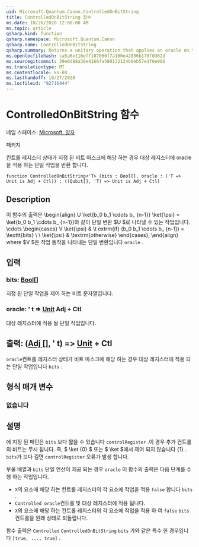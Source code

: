 ```yaml
---
uid: Microsoft.Quantum.Canon.ControlledOnBitString
title: ControlledOnBitString 함수
ms.date: 10/26/2020 12:00:00 AM
ms.topic: article
qsharp.kind: function
qsharp.namespace: Microsoft.Quantum.Canon
qsharp.name: ControlledOnBitString
qsharp.summary: Returns a unitary operation that applies an oracle on the target register if the control register state corresponds to a specified bit mask.
ms.openlocfilehash: ca5a6e116eff187060f7a160e42836b170f0362d
ms.sourcegitcommit: 29e0d88a30e4166fa580132124b0eb57e1f0e986
ms.translationtype: MT
ms.contentlocale: ko-KR
ms.lasthandoff: 10/27/2020
ms.locfileid: "92716444"
---
```

# <a name="controlledonbitstring-function"></a>ControlledOnBitString 함수

네임 스페이스: [Microsoft. 양자](xref:Microsoft.Quantum.Canon)

패키지 [](https://nuget.org/packages/)


컨트롤 레지스터 상태가 지정 된 비트 마스크에 해당 하는 경우 대상 레지스터에 oracle을 적용 하는 단일 작업을 반환 합니다.

```qsharp
function ControlledOnBitString<'T> (bits : Bool[], oracle : ('T => Unit is Adj + Ctl)) : ((Qubit[], 'T) => Unit is Adj + Ctl)
```


## <a name="description"></a>Description

이 함수의 출력은 \begin{align} U \ket{b_0 b_1 \cdots b_ {n-1}} \ket{\psi} = \ket{b_0 b_1 \cdots b_ {n-1}}와 같이 단일 변환 $U $로 나타낼 수 있는 작업입니다. \cdots \begin{cases} V \ket{\psi} & \t extrm{if} (b_0 b_1 \cdots b_ {n-1}) = \texttt{bits} \\ \\ \ket{\psi} & \textrm{otherwise} \end{cases}, \end{align} where $V $은 작업 동작을 나타내는 단일 변환입니다 `oracle` .

## <a name="input"></a>입력

### <a name="bits--bool"></a>bits: [Bool](xref:microsoft.quantum.lang-ref.bool)[]

지정 된 단일 작업을 제어 하는 비트 문자열입니다.


### <a name="oracle--t--unit-adj--ctl"></a>oracle: ' t => [Unit](xref:microsoft.quantum.lang-ref.unit) Adj + Ctl

대상 레지스터에 적용 될 단일 작업입니다.



## <a name="output--qubitt--unit-adj--ctl"></a>출력: ([Adj []](xref:microsoft.quantum.lang-ref.qubit), ' t) => [Unit](xref:microsoft.quantum.lang-ref.unit) + Ctl

`oracle`컨트롤 레지스터 상태가 비트 마스크에 해당 하는 경우 대상 레지스터에 적용 되는 단일 작업입니다 `bits` .

## <a name="type-parameters"></a>형식 매개 변수

### <a name="t"></a>없습니다



## <a name="remarks"></a>설명

에 지정 된 패턴은 `bits` 보다 짧을 수 있습니다 `controlRegister` .이 경우 추가 컨트롤의 비트는 무시 됩니다. 즉, $ \ket {0} $ 또는 $ \ket $에서 제어 되지 않습니다 {1} .
`bits`가 보다 길면 `controlRegister` 오류가 발생 합니다.

부울 배열과 `bits` 단일 연산이 제공 되는 경우 `oracle` 이 함수의 출력은 다음 단계를 수행 하는 작업입니다.

* `X`의 요소에 해당 하는 컨트롤 레지스터의 각 요소에 작업을 적용 `false` 합니다 `bits` .
* `Controlled oracle`컨트롤 및 대상 레지스터에 적용 됩니다.
* `X`의 요소에 해당 하는 컨트롤 레지스터의 각 요소에 작업을 적용 하 여 `false` `bits` 컨트롤을 원래 상태로 되돌립니다.

함수 출력은 `Controlled` `ControlledOnBitString` `bits` 가와 같은 특수 한 경우입니다 `[true, ..., true]` .